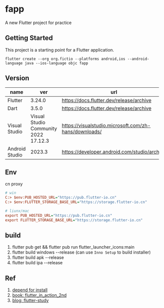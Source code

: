 # fapp

A new Flutter project for practice

## Getting Started

This project is a starting point for a Flutter application.

`flutter create --org org.fictio --platforms android,ios --android-language java --ios-language objc fapp`

## Version

name | ver | url
--- | --- | ---
Flutter | 3.24.0 | https://docs.flutter.dev/release/archive
Dart | 3.5.0 | https://docs.flutter.dev/release/archive
Visual Studio | Visual Studio Community 2022 17.12.3 | https://visualstudio.microsoft.com/zh-hans/downloads/
Android Studio | 2023.3 | https://developer.android.com/studio/archive

## Env

cn proxy
```ini
# win
C:> $env:PUB_HOSTED_URL="https://pub.flutter-io.cn"  
C:> $env:FLUTTER_STORAGE_BASE_URL="https://storage.flutter-io.cn"

# liunx/mac
export PUB_HOSTED_URL="https://pub.flutter-io.cn"
export FLUTTER_STORAGE_BASE_URL="https://storage.flutter-io.cn"
```

## build
1. flutter pub get && flutter pub run flutter_launcher_icons:main
2. flutter build windows --release (can use `Inno Setup` to build installer)
3. flutter build apk --release
4. flutter build ipa --release

## Ref
1. [depend for install](https://docs.flutter.dev/get-started/install/windows/mobile)
2. [book: flutter_in_action_2nd](https://github.com/flutterchina/flutter_in_action_2nd)
3. [blog: flutter-study](https://github.com/yang7229693/flutter-study)


